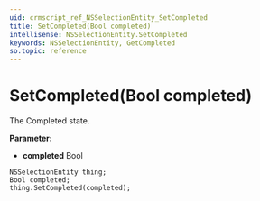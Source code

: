 ```yaml
---
uid: crmscript_ref_NSSelectionEntity_SetCompleted
title: SetCompleted(Bool completed)
intellisense: NSSelectionEntity.SetCompleted
keywords: NSSelectionEntity, GetCompleted
so.topic: reference
---
```


# SetCompleted(Bool completed)

The Completed state. 

**Parameter:** 
* **completed** Bool

```crmscript
NSSelectionEntity thing;
Bool completed;
thing.SetCompleted(completed);
```


